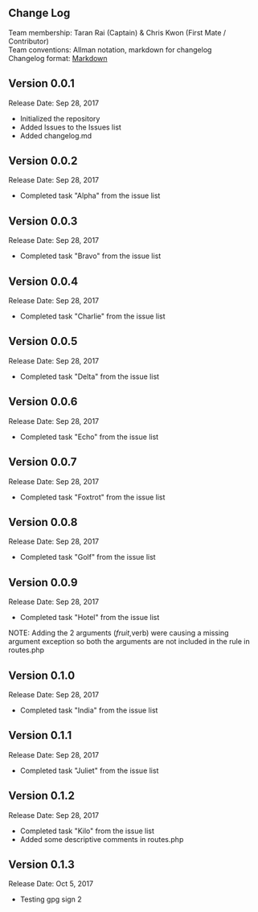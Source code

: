 ## Change Log

Team membership:  Taran Rai (Captain) & Chris Kwon (First Mate / Contributor)  
Team conventions: Allman notation, markdown for changelog  
Changelog format: [Markdown](https://github.com/adam-p/markdown-here/wiki/Markdown-Cheatsheet) 

## Version 0.0.1

Release Date: Sep 28, 2017

- Initialized the repository
- Added Issues to the Issues list
- Added changelog.md

## Version 0.0.2

Release Date: Sep 28, 2017

- Completed task "Alpha" from the issue list

## Version 0.0.3

Release Date: Sep 28, 2017

- Completed task "Bravo" from the issue list

## Version 0.0.4

Release Date: Sep 28, 2017

- Completed task "Charlie" from the issue list

## Version 0.0.5

Release Date: Sep 28, 2017

- Completed task "Delta" from the issue list

## Version 0.0.6

Release Date: Sep 28, 2017

- Completed task "Echo" from the issue list

## Version 0.0.7

Release Date: Sep 28, 2017

- Completed task "Foxtrot" from the issue list

## Version 0.0.8

Release Date: Sep 28, 2017

- Completed task "Golf" from the issue list

## Version 0.0.9

Release Date: Sep 28, 2017

- Completed task "Hotel" from the issue list

NOTE: Adding the 2 arguments ($fruit,$verb) were causing a missing argument exception so both the arguments are not included in the rule in routes.php

## Version 0.1.0

Release Date: Sep 28, 2017

- Completed task "India" from the issue list

## Version 0.1.1

Release Date: Sep 28, 2017

- Completed task "Juliet" from the issue list

## Version 0.1.2

Release Date: Sep 28, 2017

- Completed task "Kilo" from the issue list
- Added some descriptive comments in routes.php

## Version 0.1.3

Release Date: Oct 5, 2017

- Testing gpg sign 2
